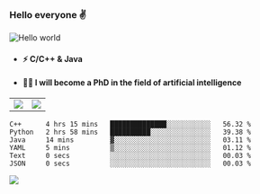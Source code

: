 ###  Hello everyone ✌️
<img src="https://s2.loli.net/2022/03/01/VS1OL5wEHYmTKAg.jpg" alt="Hello world"  >
<p align="center"> 

- #### ⚡  C/C++ & Java
- #### 🧑‍🎓  I will become a PhD in the field of artificial intelligence  
  

 <table><tr>
<td><img src=https://github-readme-stats.vercel.app/api?username=xun-girl&show_icons=true border=0></td>
<td><img src=https://github-readme-stats.vercel.app/api/top-langs/?username=xun-girl&layout=compact&hide_border=true&langs_count=10 border=0></td>
</tr></table>


<!--START_SECTION:waka-->

```text
C++      4 hrs 15 mins   ██████████████░░░░░░░░░░░   56.32 %
Python   2 hrs 58 mins   ██████████░░░░░░░░░░░░░░░   39.38 %
Java     14 mins         ▓░░░░░░░░░░░░░░░░░░░░░░░░   03.11 %
YAML     5 mins          ▒░░░░░░░░░░░░░░░░░░░░░░░░   01.12 %
Text     0 secs          ░░░░░░░░░░░░░░░░░░░░░░░░░   00.03 %
JSON     0 secs          ░░░░░░░░░░░░░░░░░░░░░░░░░   00.03 %
```

<!--END_SECTION:waka-->

![](https://wakatime.com/share/@39d9bfab-a72f-4b2a-8c00-5c19250b232c/275382ad-e4c4-4cc4-b820-1c3e5c3796ea.svg)
